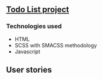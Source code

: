 [Todo List project](shovanch.com/todo-list)
------
### Technologies used
* HTML
* SCSS with SMACSS methodology
* Javascript

## User stories